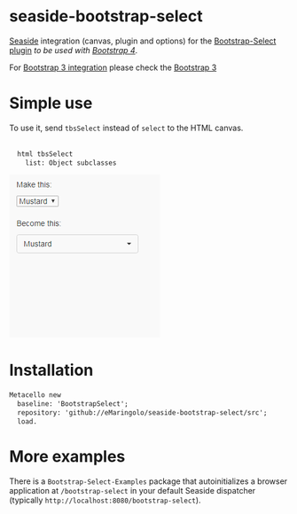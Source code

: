 # seaside-bootstrap-select
[Seaside](https://github.com/SeasideSt/Seaside) integration (canvas, plugin and options) for the [Bootstrap-Select plugin](https://github.com/snapappointments/bootstrap-select)
_to be used with [Bootstrap 4](https://github.com/astares/Seaside-Bootstrap4)_.

For [Bootstrap 3 integration](https://github.com/astares/Seaside-Bootstrap) please check the [Bootstrap 3](https://github.com/eMaringolo/seaside-bootstrap-select/tree/bootstrap3)

# Simple use

To use it, send `tbsSelect` instead of `select` to the HTML canvas.

```smalltalk

  html tbsSelect
    list: Object subclasses
```

![Screenshot](/example.gif?raw=true "Example")

# Installation

```smalltalk
Metacello new 
  baseline: 'BootstrapSelect'; 
  repository: 'github://eMaringolo/seaside-bootstrap-select/src';
  load.
```

# More examples

There is a `Bootstrap-Select-Examples` package that autoinitializes a browser application at `/bootstrap-select` in your default Seaside dispatcher (typically `http://localhost:8080/bootstrap-select`).





